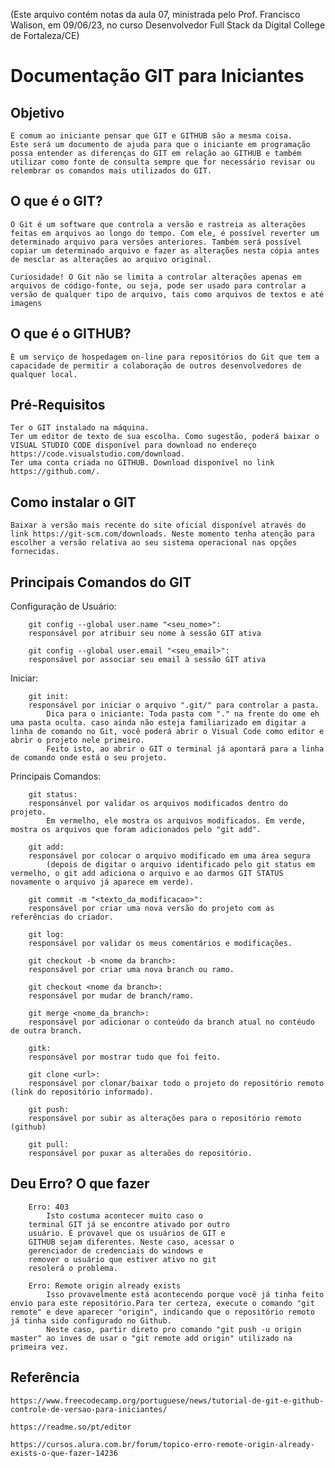 (Este arquivo contém notas da aula 07, ministrada pelo Prof. Francisco Walison, em 09/06/23, no curso Desenvolvedor Full Stack da Digital College de Fortaleza/CE)

# Documentação GIT para Iniciantes

## Objetivo
    É comum ao iniciante pensar que GIT e GITHUB são a mesma coisa.
    Este será um documento de ajuda para que o iniciante em programação possa entender as diferenças do GIT em relação ao GITHUB e também utilizar como fonte de consulta sempre que for necessário revisar ou relembrar os comandos mais utilizados do GIT. 

## O que é o GIT?
    O Git é um software que controla a versão e rastreia as alterações feitas em arquivos ao longo do tempo. Com ele, é possível reverter um determinado arquivo para versões anteriores. Também será possível copiar um determinado arquivo e fazer as alterações nesta cópia antes de mesclar as alterações ao arquivo original.
    
    Curiosidade! O Git não se limita a controlar alterações apenas em arquivos de código-fonte, ou seja, pode ser usado para controlar a versão de qualquer tipo de arquivo, tais como arquivos de textos e até imagens

## O que é o GITHUB?
    É um serviço de hospedagem on-line para repositórios do Git que tem a capacidade de permitir a colaboração de outros desenvolvedores de qualquer local.

## Pré-Requisitos
    Ter o GIT instalado na máquina. 
    Ter um editor de texto de sua escolha. Como sugestão, poderá baixar o VISUAL STUDIO CODE disponível para download no endereço https://code.visualstudio.com/download.
    Ter uma conta criada no GITHUB. Download disponível no link https://github.com/.

## Como instalar o GIT
    Baixar a versão mais recente do site oficial disponível através do link https://git-scm.com/downloads. Neste momento tenha atenção para escolher a versão relativa ao seu sistema operacional nas opções fornecidas.

## Principais Comandos do GIT

Configuração de Usuário:
        
        git config --global user.name "<seu_nome>": 
        responsável por atribuir seu nome à sessão GIT ativa
        
        git config --global user.email "<seu_email>": 
        responsável por associar seu email à sessão GIT ativa

Iniciar:
        
        git init: 
        responsável por iniciar o arquivo ".git/" para controlar a pasta.
            Dica para o iniciante: Toda pasta com "." na frente do ome eh uma pasta oculta. caso ainda não esteja familiarizado em digitar a linha de comando no Git, você poderá abrir o Visual Code como editor e abrir o projeto nele primeiro. 
            Feito isto, ao abrir o GIT o terminal já apontará para a linha de comando onde está o seu projeto.

Principais Comandos:

        git status: 
        responsánvel por validar os arquivos modificados dentro do projeto. 
            Em vermelho, ele mostra os arquivos modificados. Em verde, mostra os arquivos que foram adicionados pelo "git add".

        git add:
        responsável por colocar o arquivo modificado em uma área segura 
            (depois de digitar o arquivo identificado pelo git status em vermelho, o git add adiciona o arquivo e ao darmos GIT STATUS novamente o arquivo já aparece em verde).

        git commit -m "<texto_da_modificacao>":
        responsável por criar uma nova versão do projeto com as referências do criador.

        git log:
        responsável por validar os meus comentários e modificações.              

        git checkout -b <nome da branch>:
        responsável por criar uma nova branch ou ramo.

        git checkout <nome da branch>:
        responsável por mudar de branch/ramo.

        git merge <nome_da_branch>:
        responsável por adicionar o conteúdo da branch atual no contéudo de outra branch.

        gitk:
        responsável por mostrar tudo que foi feito.

        git clone <url>:
        responsável por clonar/baixar todo o projeto do repositório remoto (link do repositório informado). 

        git push:
        responsável por subir as alterações para o repositório remoto (github)

        git pull:
        responsável por puxar as alteraões do repositório.

## Deu Erro? O que fazer
        
        Erro: 403
            Isto costuma acontecer muito caso o     
        terminal GIT já se encontre ativado por outro 
        usuário. É provavel que os usuários de GIT e 
        GITHUB sejam diferentes. Neste caso, acessar o 
        gerenciador de credenciais do windows e 
        remover o usuário que estiver ativo no git 
        resolerá o problema.

        Erro: Remote origin already exists
            Isso provavelmente está acontecendo porque você já tinha feito envio para este repositório.Para ter certeza, execute o comando "git remote" e deve aparecer "origin", indicando que o repositório remoto já tinha sido configurado no Github.
            Neste caso, partir direto pro comando "git push -u origin master" ao inves de usar o "git remote add origin" utilizado na primeira vez.

## Referência
    https://www.freecodecamp.org/portuguese/news/tutorial-de-git-e-github-controle-de-versao-para-iniciantes/
    
    https://readme.so/pt/editor

    https://cursos.alura.com.br/forum/topico-erro-remote-origin-already-exists-o-que-fazer-14236
